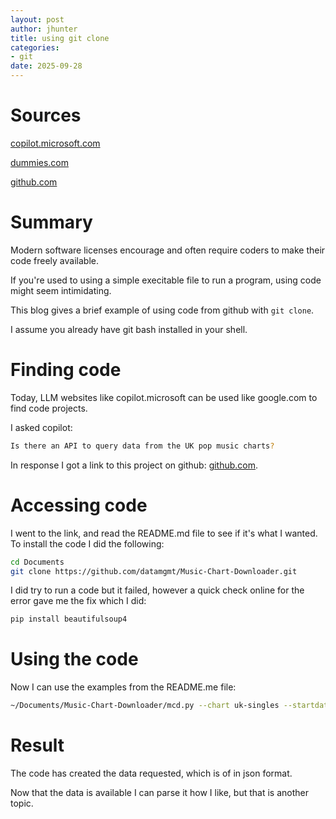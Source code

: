 ```yaml
---
layout: post
author: jhunter
title: using git clone
categories:
- git
date: 2025-09-28
---
```


# Sources
[copilot.microsoft.com](copilot.microsoft.com)

[dummies.com](https://www.dummies.com/book/technology/programming-web-design/general-programming-web-design/github-for-dummies-281730/)

[github.com](https://github.com/datamgmt/Music-Chart-Downloader.git)

# Summary
Modern software licenses encourage and often require coders to make their code freely available.

If you're used to using a simple execitable file to run a program, using code might seem intimidating.

This blog gives a brief example of using code from github with `git clone`.

I assume you already have git bash installed in your shell.

# Finding code
Today, LLM websites like copilot.microsoft can be used like google.com to find code projects.

I asked copilot:

```bash
Is there an API to query data from the UK pop music charts?
```

In response I got a link to this project on github: [github.com](https://github.com/datamgmt/Music-Chart-Downloader.git).

# Accessing code
I went to the link, and read the README.md file to see if it's what I wanted. To install the code I did the following:

```bash
cd Documents
git clone https://github.com/datamgmt/Music-Chart-Downloader.git
```

I did try to  run a code but it failed, however a quick check online for the error gave me the fix which I did:

```bash
pip install beautifulsoup4
```

# Using the code
Now I can use the examples from the README.me file:

```bash
~/Documents/Music-Chart-Downloader/mcd.py --chart uk-singles --startdate 20031201 --enddate 20031231 --output_type json --output_set weekly
```

# Result
The code has created the data requested, which is of in json format.

Now that the data is available I can parse it how I like, but that is another topic.


